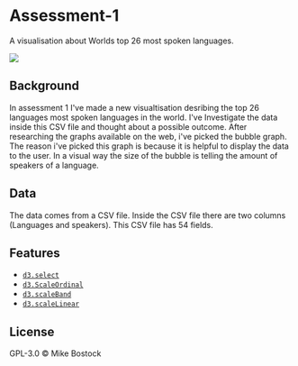# Assessment-1
A visualisation about Worlds top 26 most spoken languages. 

[![][cover]][url]

## Background
In assessment 1 I've made a new visualtisation desribing the top 26 languages most spoken languages in the world. I've Investigate the data inside this CSV file and thought about a possible outcome. After researching the graphs available on the web, i've picked the bubble graph. The reason i've picked this graph is because it is helpful to display the data to the user. In a visual way the size of the bubble is telling the amount of speakers of a language. 

## Data
The data comes from a CSV file. Inside the CSV file there are two columns (Languages and speakers). This CSV file has 54 fields.

## Features
- [`d3.select`](https://github.com/d3/d3-selection/blob/master/README.md#select)
- [`d3.ScaleOrdinal`](https://github.com/d3/d3-scale/blob/master/README.md#scaleOrdinal)
- [`d3.scaleBand`](https://github.com/d3/d3-scale/blob/master/README.md#scaleBand)
- [`d3.scaleLinear`](https://github.com/d3/d3-scale/blob/master/README.md#scaleLinear)

## License
GPL-3.0 © Mike Bostock

[cover]: preview.png

[url]: https://github.com/wesleyc94/course-17-18/tree/debug/site/class-2-debug/wesleyc94

